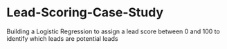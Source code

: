 # Lead-Scoring-Case-Study
Building a Logistic Regression to assign a lead score between 0 and 100 to identify which leads are potential leads
